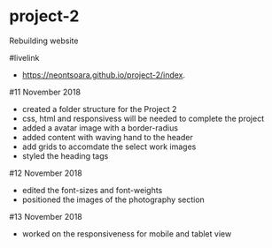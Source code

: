 # project-2
Rebuilding website

#livelink
- https://neontsoara.github.io/project-2/index.

#11 November 2018
- created a folder structure for the Project 2
- css, html and responsivess will be needed to complete the project
- added a avatar image with a border-radius
- added content with waving hand to the header
- add grids to accomdate the select work images
- styled the heading tags

#12 November 2018
- edited the font-sizes and font-weights
- positioned the images of the photography section

#13 November 2018
- worked on the responsiveness for mobile and tablet view